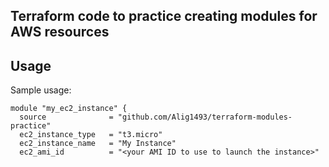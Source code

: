 ## Terraform code to practice creating modules for AWS resources

## Usage
Sample usage:
~~~
module "my_ec2_instance" {
  source              = "github.com/Alig1493/terraform-modules-practice"
  ec2_instance_type   = "t3.micro"
  ec2_instance_name   = "My Instance"
  ec2_ami_id          = "<your AMI ID to use to launch the instance>"
~~~
